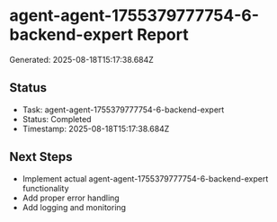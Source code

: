 # agent-agent-1755379777754-6-backend-expert Report

Generated: 2025-08-18T15:17:38.684Z

## Status
- Task: agent-agent-1755379777754-6-backend-expert
- Status: Completed
- Timestamp: 2025-08-18T15:17:38.684Z

## Next Steps
- Implement actual agent-agent-1755379777754-6-backend-expert functionality
- Add proper error handling
- Add logging and monitoring
